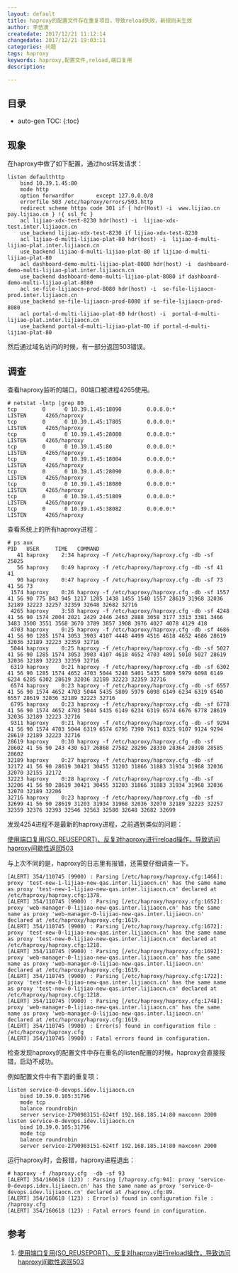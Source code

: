 ```yaml
---
layout: default
title: haproxy的配置文件存在重复项目，导致reload失败，新规则未生效
author: 李佶澳
createdate: 2017/12/21 11:12:14
changedate: 2017/12/21 19:03:11
categories: 问题
tags: haproxy
keywords: haproxy,配置文件,reload,端口复用
description: 

---
```


## 目录
* auto-gen TOC:
{:toc}

## 现象 

在haproxy中做了如下配置，通过host转发请求：

	listen defaulthttp
	    bind 10.39.1.45:80
	    mode http
	    option forwardfor       except 127.0.0.0/8
	    errorfile 503 /etc/haproxy/errors/503.http
	    redirect scheme https code 301 if { hdr(Host) -i  www.lijiao.cn pay.lijiao.cn } !{ ssl_fc }
	    acl lijiao-xdx-test-8230 hdr(host) -i  lijiao-xdx-test.inter.lijiaocn.cn
	    use_backend lijiao-xdx-test-8230 if lijiao-xdx-test-8230
	    acl lijiao-d-multi-lijiao-plat-80 hdr(host) -i  lijiao-d-multi-lijiao-plat.inter.lijiaocn.cn
	    use_backend lijiao-d-multi-lijiao-plat-80 if lijiao-d-multi-lijiao-plat-80
	    acl dashboard-demo-multi-lijiao-plat-8080 hdr(host) -i  dashboard-demo-multi-lijiao-plat.inter.lijiaocn.cn
	    use_backend dashboard-demo-multi-lijiao-plat-8080 if dashboard-demo-multi-lijiao-plat-8080
	    acl se-file-lijiaocn-prod-8080 hdr(host) -i  se-file-lijiaocn-prod.inter.lijiaocn.cn
	    use_backend se-file-lijiaocn-prod-8080 if se-file-lijiaocn-prod-8080
	    acl portal-d-multi-lijiao-plat-80 hdr(host) -i  portal-d-multi-lijiao-plat.inter.lijiaocn.cn
	    use_backend portal-d-multi-lijiao-plat-80 if portal-d-multi-lijiao-plat-80

然后通过域名访问的时候，有一部分返回503错误。

## 调查

查看haproxy监听的端口，80端口被进程4265使用。

	# netstat -lntp |grep 80
	tcp        0      0 10.39.1.45:18090        0.0.0.0:*               LISTEN      4265/haproxy
	tcp        0      0 10.39.1.45:17805        0.0.0.0:*               LISTEN      4265/haproxy
	tcp        0      0 10.39.1.45:28080        0.0.0.0:*               LISTEN      4265/haproxy
	tcp        0      0 10.39.1.45:80           0.0.0.0:*               LISTEN      4265/haproxy
	tcp        0      0 10.39.1.45:18004        0.0.0.0:*               LISTEN      4265/haproxy
	tcp        0      0 10.39.1.45:28090        0.0.0.0:*               LISTEN      4265/haproxy
	tcp        0      0 10.39.1.45:18080        0.0.0.0:*               LISTEN      4265/haproxy
	tcp        0      0 10.39.1.45:51809        0.0.0.0:*               LISTEN      4265/haproxy
	tcp        0      0 10.39.1.45:38082        0.0.0.0:*               LISTEN      4265/haproxy

查看系统上的所有haproxy进程：

	# ps aux
	PID   USER     TIME   COMMAND
	   41 haproxy    2:34 haproxy -f /etc/haproxy/haproxy.cfg -db -sf 25025
	   56 haproxy    0:49 haproxy -f /etc/haproxy/haproxy.cfg -db -sf 41 41
	   90 haproxy    0:47 haproxy -f /etc/haproxy/haproxy.cfg -db -sf 73 41 56 73
	 1574 haproxy    0:26 haproxy -f /etc/haproxy/haproxy.cfg -db -sf 1557 41 56 90 775 843 945 1217 1285 1438 1455 1540 1557 28619 31968 32036 32189 32223 32257 32359 32648 32682 32716
	 4265 haproxy    3:58 haproxy -f /etc/haproxy/haproxy.cfg -db -sf 4248 41 56 90 1574 2004 2021 2429 2446 2463 2888 3058 3177 3313 3381 3466 3483 3500 3551 3568 3670 3789 3857 3908 3976 4027 4078 4129 418
	 4703 haproxy    0:25 haproxy -f /etc/haproxy/haproxy.cfg -db -sf 4686 41 56 90 1285 1574 3053 3903 4107 4448 4499 4516 4618 4652 4686 28619 32036 32189 32223 32359 32716
	 5044 haproxy    0:25 haproxy -f /etc/haproxy/haproxy.cfg -db -sf 5027 41 56 90 1285 1574 3053 3903 4107 4618 4652 4703 4891 5010 5027 28619 32036 32189 32223 32359 32716
	 6319 haproxy    0:21 haproxy -f /etc/haproxy/haproxy.cfg -db -sf 6302 41 56 90 1285 1574 4652 4703 5044 5248 5401 5435 5809 5979 6098 6149 6234 6285 6302 28619 32036 32189 32223 32359 32716
	 6574 haproxy    0:23 haproxy -f /etc/haproxy/haproxy.cfg -db -sf 6557 41 56 90 1574 4652 4703 5044 5435 5809 5979 6098 6149 6234 6319 6540 6557 28619 32036 32189 32223 32716
	 6795 haproxy    0:23 haproxy -f /etc/haproxy/haproxy.cfg -db -sf 6778 41 56 90 1574 4652 4703 5044 5435 6149 6234 6319 6574 6676 6778 28619 32036 32189 32223 32716
	 9311 haproxy    0:21 haproxy -f /etc/haproxy/haproxy.cfg -db -sf 9294 41 56 90 1574 4703 5044 6319 6574 6795 7390 7611 8325 9107 9124 9294 28619 32189 32223 32716
	28619 haproxy    0:30 haproxy -f /etc/haproxy/haproxy.cfg -db -sf 28602 41 56 90 243 430 617 26868 27582 28296 28330 28364 28398 28585 28602
	32189 haproxy    0:27 haproxy -f /etc/haproxy/haproxy.cfg -db -sf 32172 41 56 90 28619 30421 30455 31203 31866 31883 31934 31968 32036 32070 32155 32172
	32223 haproxy    0:28 haproxy -f /etc/haproxy/haproxy.cfg -db -sf 32206 41 56 90 28619 30421 30455 31203 31866 31883 31934 31968 32036 32070 32189 32206
	32716 haproxy    0:23 haproxy -f /etc/haproxy/haproxy.cfg -db -sf 32699 41 56 90 28619 31203 31934 31968 32036 32070 32189 32223 32257 32359 32376 32393 32546 32563 32580 32648 32682 32699

发现4254进程不是最新的haproxy进程，之前遇到类似的问题：

[使用端口复用(SO_REUSEPORT)、反复对haproxy进行reload操作，导致访问haproxy间歇性返回503][1]

与上次不同的是，haproxy的日志里有报错，还需要仔细调查一下。

	[ALERT] 354/110745 (9900) : Parsing [/etc/haproxy/haproxy.cfg:1466]: proxy 'test-new-1-lijiao-new-qas.inter.lijiaocn.cn' has the same name as proxy 'test-new-1-lijiao-new-qas.inter.lijiaocn.cn' declared at /etc/haproxy/haproxy.cfg:1378.
	[ALERT] 354/110745 (9900) : Parsing [/etc/haproxy/haproxy.cfg:1652]: proxy 'web-manager-0-lijiao-new-qas.inter.lijiaocn.cn' has the same name as proxy 'web-manager-0-lijiao-new-qas.inter.lijiaocn.cn' declared at /etc/haproxy/haproxy.cfg:1619.
	[ALERT] 354/110745 (9900) : Parsing [/etc/haproxy/haproxy.cfg:1672]: proxy 'test-new-0-lijiao-new-qas.inter.lijiaocn.cn' has the same name as proxy 'test-new-0-lijiao-new-qas.inter.lijiaocn.cn' declared at /etc/haproxy/haproxy.cfg:1218.
	[ALERT] 354/110745 (9900) : Parsing [/etc/haproxy/haproxy.cfg:1692]: proxy 'web-manager-0-lijiao-new-qas.inter.lijiaocn.cn' has the same name as proxy 'web-manager-0-lijiao-new-qas.inter.lijiaocn.cn' declared at /etc/haproxy/haproxy.cfg:1619.
	[ALERT] 354/110745 (9900) : Parsing [/etc/haproxy/haproxy.cfg:1722]: proxy 'test-new-0-lijiao-new-qas.inter.lijiaocn.cn' has the same name as proxy 'test-new-0-lijiao-new-qas.inter.lijiaocn.cn' declared at /etc/haproxy/haproxy.cfg:1218.
	[ALERT] 354/110745 (9900) : Parsing [/etc/haproxy/haproxy.cfg:1748]: proxy 'web-manager-0-lijiao-new-qas.inter.lijiaocn.cn' has the same name as proxy 'web-manager-0-lijiao-new-qas.inter.lijiaocn.cn' declared at /etc/haproxy/haproxy.cfg:1619.
	[ALERT] 354/110745 (9900) : Error(s) found in configuration file : /etc/haproxy/haproxy.cfg
	[ALERT] 354/110745 (9900) : Fatal errors found in configuration.

检查发现haproxy的配置文件中存在重名的listen配置的时候，haproxy会直接报错，启动不成功。

例如配置文件中有下面的重复项：

	listen service-0-devops.idev.lijiaocn.cn
	    bind 10.39.0.105:31796
	    mode tcp
	    balance roundrobin
	    server service-2790983151-624tf 192.168.185.14:80 maxconn 2000
	listen service-0-devops.idev.lijiaocn.cn
	    bind 10.39.0.105:31796
	    mode tcp
	    balance roundrobin
	    server service-2790983151-624tf 192.168.185.14:80 maxconn 2000

运行haproxy时，会报错，haproxy进程退出：

	# haproxy -f /haproxy.cfg  -db -sf 93
	[ALERT] 354/160618 (123) : Parsing [/haproxy.cfg:94]: proxy 'service-0-devops.idev.lijiaocn.cn' has the same name as proxy 'service-0-devops.idev.lijiaocn.cn' declared at /haproxy.cfg:89.
	[ALERT] 354/160618 (123) : Error(s) found in configuration file : /haproxy.cfg
	[ALERT] 354/160618 (123) : Fatal errors found in configuration.

## 参考

1. [使用端口复用(SO_REUSEPORT)、反复对haproxy进行reload操作，导致访问haproxy间歇性返回503][1]

[1]: http://www.lijiaocn.com/%E9%97%AE%E9%A2%98/2017/09/19/haproxy-inter-not-found.html  "使用端口复用(SO_REUSEPORT)、反复对haproxy进行reload操作，导致访问haproxy间歇性返回503" 
